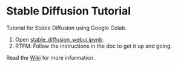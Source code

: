 # Stable Diffusion Tutorial

Tutorial for Stable Diffusion using Google Colab.

1. Open [stable_diffusion_webui.ipynb](https://colab.research.google.com/github/ap0plexik/stable-diffusion-tutorial/blob/main/stable_diffusion_webui.ipynb).
2. RTFM: Follow the instructions in the doc to get it up and going.

Read the [Wiki](https://github.com/ap0plexik/stable-diffusion-tutorial/wiki) for more information.
